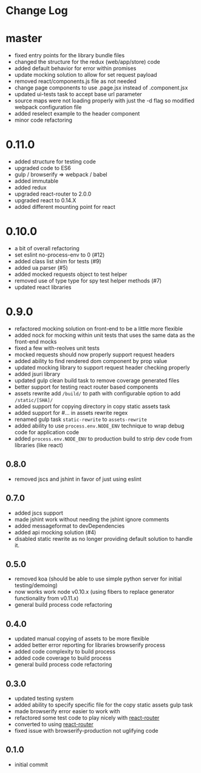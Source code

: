 # Change Log

# master

- fixed entry points for the library bundle files
- changed the structure for the redux (web/app/store) code
- added default behavior for error within promises
- update mocking solution to allow for set request payload
- removed react/components.js file as not needed
- change page components to use .page.jsx instead of .component.jsx
- updated ui-tests task to accept base url parameter
- source maps were not loading properly with just the -d flag so modified webpack configuration file
- added reselect example to the header component
- minor code refactoring

# 0.11.0

- added structure for testing code
- upgraded code to ES6
- gulp / browserify => webpack / babel
- added immutable
- added redux
- upgraded react-router to 2.0.0
- upgraded react to 0.14.X
- added different mounting point for react

# 0.10.0

- a bit of overall refactoring
- set eslint no-process-env to 0 (#12)
- added class list shim for tests (#9)
- added ua parser (#5)
- added mocked requests object to test helper
- removed use of type type for spy test helper methods (#7)
- updated react libraries

# 0.9.0

- refactored mocking solution on front-end to be a little more flexible
- added nock for mocking within unit tests that uses the same data as the front-end mocks
- fixed a few with-reolves unit tests
- mocked requests should now properly support request headers
- added ability to find rendered dom component by prop value
- updated mocking library to support request header checking properly
- added jsuri library
- updated gulp clean build task to remove coverage generated files
- better support for testing react router based components
- assets rewrite add `/build/` to path with configurable option to add `/static/[SHA]/`
- added support for copying directory in copy static assets task
- added support for #... in assets rewrite regex
- renamed gulp task `static-rewrite` to `assets-rewrite`
- added ability to use `process.env.NODE_ENV` technique to wrap debug code for application code
- added `process.env.NODE_ENV` to production build to strip dev code from libraries (like react)

## 0.8.0

- removed jscs and jshint in favor of just using eslint

## 0.7.0

- added jscs support
- made jshint work without needing the jshint ignore comments
- added messageformat to devDependencies
- added api mocking solution (#4)
- disabled static rewrite as no longer providing default solution to handle it.

## 0.5.0

- removed koa (should be able to use simple python server for initial testing/demoing)
- now works work node v0.10.x (using fibers to replace generator functionality from v0.11.x)
- general build process code refactoring

## 0.4.0

- updated manual copying of assets to be more flexible
- added better error reporting for libraries browserify process
- added code complexity to build process
- added code coverage to build process
- general build process code refactoring

## 0.3.0

- updated testing system
- added ability to specify specific file for the copy static assets gulp task
- made browserify error easier to work with
- refactored some test code to play nicely with [react-router](https://github.com/rackt/react-router)
- converted to using [react-router](https://github.com/rackt/react-router)
- fixed issue with browserify-production not uglifying code

## 0.1.0

- initial commit
